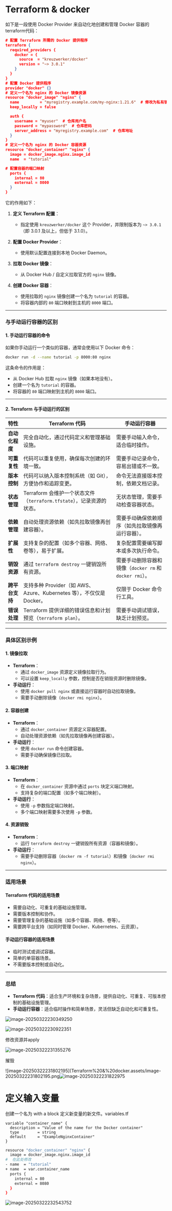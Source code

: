 

# Terraform & docker

如下是一段使用 Docker Provider 来自动化地创建和管理 Docker 容器的terraform代码：

```json
# 配置 Terraform 所需的 Docker 提供程序
terraform {
  required_providers {
    docker = {
      source  = "kreuzwerker/docker"
      version = "~> 3.0.1"
    }
  }
}
# 配置 Docker 提供程序
provider "docker" {}
# 定义一个名为 nginx 的 Docker 镜像资源
resource "docker_image" "nginx" {
  name         = "myregistry.example.com/my-nginx:1.21.6"  # 修改为私有镜像仓库地址
  keep_locally = false

  auth {
    username = "myuser"  # 仓库用户名
    password = "mypassword"  # 仓库密码
    server_address = "myregistry.example.com"  # 仓库地址
  }
}
# 定义一个名为 nginx 的 Docker 容器资源
resource "docker_container" "nginx" {
  image = docker_image.nginx.image_id
  name  = "tutorial"

# 配置容器的端口映射
  ports {
    internal = 80
    external = 8000
  }
}
```



它的作用如下：

1. **定义 Terraform 配置**：
   - 指定使用 `kreuzwerker/docker` 这个 Provider，并限制版本为 `~> 3.0.1`（即 3.0.1 及以上，但低于 3.1.0）。

2. **配置 Docker Provider**：
   - 使用默认配置连接到本地 Docker Daemon。

3. **拉取 Docker 镜像**：
   - 从 Docker Hub / 自定义拉取官方的 `nginx` 镜像。

4. **创建 Docker 容器**：
   - 使用拉取的 `nginx` 镜像创建一个名为 `tutorial` 的容器。
   - 将容器内部的 `80` 端口映射到主机的 `8000` 端口。

---

### 与手动运行容器的区别

#### 1. **手动运行容器的命令**

如果你手动运行一个类似的容器，通常会使用以下 Docker 命令：

```bash
docker run -d --name tutorial -p 8000:80 nginx
```

这条命令的作用是：
- 从 Docker Hub 拉取 `nginx` 镜像（如果本地没有）。
- 创建一个名为 `tutorial` 的容器。
- 将容器的 `80` 端口映射到主机的 `8000` 端口。

---

#### 2. **Terraform 与手动运行的区别**

| **特性**       | **Terraform 代码**                                           | **手动运行容器**                                        |
| -------------- | ------------------------------------------------------------ | ------------------------------------------------------- |
| **自动化程度** | 完全自动化，通过代码定义和管理基础设施。                     | 需要手动输入命令，适合临时操作。                        |
| **可重复性**   | 代码可以重复使用，确保每次创建的环境一致。                   | 需要手动记录命令，容易出错或不一致。                    |
| **版本控制**   | 代码可以纳入版本控制系统（如 Git），方便协作和追踪变更。     | 命令无法直接版本控制，依赖文档记录。                    |
| **状态管理**   | Terraform 会维护一个状态文件（`terraform.tfstate`），记录资源的状态。 | 无状态管理，需要手动检查容器状态。                      |
| **依赖管理**   | 自动处理资源依赖（如先拉取镜像再创建容器）。                 | 需要手动确保依赖顺序（如先拉取镜像再运行容器）。        |
| **扩展性**     | 支持复杂的配置（如多个容器、网络、卷等），易于扩展。         | 复杂配置需要编写脚本或多次执行命令。                    |
| **销毁资源**   | 通过 `terraform destroy` 一键销毁所有资源。                  | 需要手动删除容器和镜像（`docker rm` 和 `docker rmi`）。 |
| **跨平台支持** | 支持多种 Provider（如 AWS、Azure、Kubernetes 等），不仅仅是 Docker。 | 仅限于 Docker 命令行工具。                              |
| **错误处理**   | Terraform 提供详细的错误信息和计划预览（`terraform plan`）。 | 需要手动调试错误，缺乏计划预览。                        |

---

### 具体区别示例

#### 1. **镜像拉取**
- **Terraform**：
  - 通过 `docker_image` 资源定义镜像拉取行为。
  - 可以设置 `keep_locally` 参数，控制是否在销毁资源时删除镜像。
- **手动运行**：
  - 使用 `docker pull nginx` 或直接运行容器时自动拉取镜像。
  - 需要手动删除镜像（`docker rmi nginx`）。

#### 2. **容器创建**
- **Terraform**：
  - 通过 `docker_container` 资源定义容器配置。
  - 自动处理资源依赖（如先拉取镜像再创建容器）。
- **手动运行**：
  - 使用 `docker run` 命令创建容器。
  - 需要手动确保镜像已拉取。

#### 3. **端口映射**
- **Terraform**：
  - 在 `docker_container` 资源中通过 `ports` 块定义端口映射。
  - 支持复杂的端口配置（如多个端口映射）。
- **手动运行**：
  - 使用 `-p` 参数指定端口映射。
  - 多个端口映射需要多次使用 `-p` 参数。

#### 4. **资源销毁**
- **Terraform**：
  - 运行 `terraform destroy` 一键销毁所有资源（容器和镜像）。
- **手动运行**：
  - 需要手动删除容器（`docker rm -f tutorial`）和镜像（`docker rmi nginx`）。

---

### 适用场景

#### **Terraform 代码的适用场景**
- 需要自动化、可重复的基础设施管理。
- 需要版本控制和协作。
- 需要管理复杂的基础设施（如多个容器、网络、卷等）。
- 需要跨平台支持（如同时管理 Docker、Kubernetes、云资源）。

#### **手动运行容器的适用场景**
- 临时测试或调试容器。
- 简单的单容器场景。
- 不需要版本控制或自动化。

---

### 总结

- **Terraform 代码**：适合生产环境和复杂场景，提供自动化、可重复、可版本控制的基础设施管理。
- **手动运行容器**：适合临时操作和简单场景，灵活但缺乏自动化和可重复性。





![image-20250322230349250](Terraform%20&%20docker.assets/image-20250322230349250.png)

![image-20250322230922351](Terraform%20&%20docker.assets/image-20250322230922351.png)





修改资源并apply

![image-20250322231355276](Terraform%20&%20docker.assets/image-20250322231355276.png)



摧毁



![image-20250322231802195](Terraform%20&%20docker.assets/image-20250322231802195.png![image-20250322231822975](Terraform%20&%20docker.assets/image-20250322231822975.png)





# 定义输入变量

创建一个名为 with a block 定义新变量的新文件。variables.tf

```
variable "container_name" {
  description = "Value of the name for the Docker container"
  type        = string
  default     = "ExampleNginxContainer"
}
```



```bash
resource "docker_container" "nginx" {
  image = docker_image.nginx.image_id
#  在此处修改
- name  = "tutorial"
+ name  = var.container_name
  ports {
    internal = 80
    external = 8080
  }
}
```



![image-20250322232543752](Terraform%20&%20docker.assets/image-20250322232543752.png)